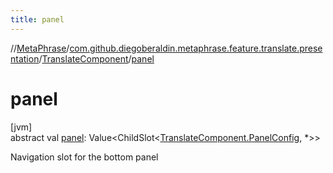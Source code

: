 ```yaml
---
title: panel
---
```

//[MetaPhrase](../../../index.html)/[com.github.diegoberaldin.metaphrase.feature.translate.presentation](../index.html)/[TranslateComponent](index.html)/[panel](panel.html)



# panel



[jvm]\
abstract val [panel](panel.html): Value&lt;ChildSlot&lt;[TranslateComponent.PanelConfig](-panel-config/index.html), *&gt;&gt;



Navigation slot for the bottom panel




